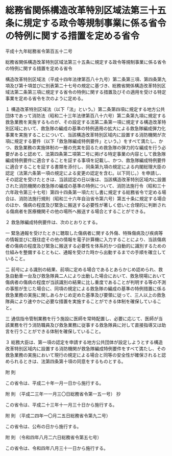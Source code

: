 # 総務省関係構造改革特別区域法第三十五条に規定する政令等規制事業に係る省令の特例に関する措置を定める省令

平成十九年総務省令第百五十二号

総務省関係構造改革特別区域法第三十五条に規定する政令等規制事業に係る省令の特例に関する措置を定める省令

構造改革特別区域法（平成十四年法律第百八十九号）第二条第三項、第四条第九項及び第十項並びに別表第二十七号の規定に基づき、総務省関係構造改革特別区域法第二条第三項に規定する省令の特例に関する措置及びその適用を受ける特定事業を定める省令を次のように定める。

１ 構造改革特別区域法（以下「法」という。）第二条第四項に規定する地方公共団体であって消防法（昭和二十三年法律第百八十六号）第二条第九項に規定する救急業務を実施するものが、その設定する法第二条第一項に規定する構造改革特別区域において、救急隊の編成の基準の特例適用の拡大による救急隊編成弾力化事業を実施することについて、当該構造改革特別区域内に設置する消防機関が次項に規定する要件（以下「救急隊編成特例要件」という。）をすべて満たし、かつ、救急業務の実施体制の一層の充実を図るため救急隊の弾力的な編成を行う必要があると認めて、法第四条第二項第二号に掲げる特定事業の内容として救急隊編成特例要件に適合することを証する事項を記載し、かつ、救急隊編成特例要件に適合することを証する書類を添付し、同条第九項の規定による内閣総理大臣の認定（法第六条第一項の規定による変更の認定を含む。以下同じ。）を申請し、その認定を受けたときは、当該認定の日以後は、当該構造改革特別区域内に設置された消防機関の救急隊の編成の基準の特例について、消防法施行令（昭和三十六年政令第三十七号）第四十四条第一項ただし書に規定する総務省令で定める場合は、消防法施行規則（昭和三十六年自治省令第六号）第五十条に規定する場合のほか、傷病の程度及び緊急に搬送する必要性が著しく低いと合理的に判断される傷病者を医療機関その他の場所へ搬送する場合とすることができる。

２ 救急隊編成特例要件は、次のとおりとする。

一 緊急通報を受けたときに聴取した傷病者に関する外傷、特殊傷病及び疾病等の情報並びに既往症その他の情報を電子計算機に入力することにより、当該傷病者の傷病の程度及び緊急に搬送する必要性を体系的かつ自動的に識別するための仕組みを整備するとともに、通報を受けた時から出動するまでの手順を確立していること。

二 前号による識別の結果、前項に定める場合であるとあらかじめ認められ、救急自動車一台及び救急隊員二人により出動した場合において、救急現場において傷病者の傷病の程度が当該識別の結果に比し重度であることが判明する等の不測の事態が生じた場合に、同項の規定による救急隊の編成の基準の特例措置に係る救急業務の実施に関しあらかじめ定めた基準及び要領に従って、三人以上の救急隊員により速やかに必要な措置を実施することができる体制を確保していること。

三 通信指令管制業務を行う施設に医師を常時配置し、必要に応じて、医師が当該業務を行う消防職員及び救急業務に従事する救急隊員に対して直接指導又は助言を行うことができる体制を確保していること。

３ 総務大臣は、第一項の認定を申請する地方公共団体が設定しようとする構造改革特別区域内に設置する消防機関が救急隊編成特例要件をすべて満たし、その救急業務の実施において現行の規定による場合と同等の安全性が確保されると認められるときは、法第四条第十項の同意をするものとする。

附 則

この省令は、平成二十年一月一日から施行する。

附 則 （平成二三年一一月三〇日総務省令第一五一号） 抄

この省令は、平成二十三年十一月三十日から施行する。

附 則 （平成二四年一〇月二五日総務省令第九二号）

この省令は、公布の日から施行する。

附 則 （令和四年八月二六日総務省令第五七号）

この省令は、令和四年八月三十一日から施行する。
